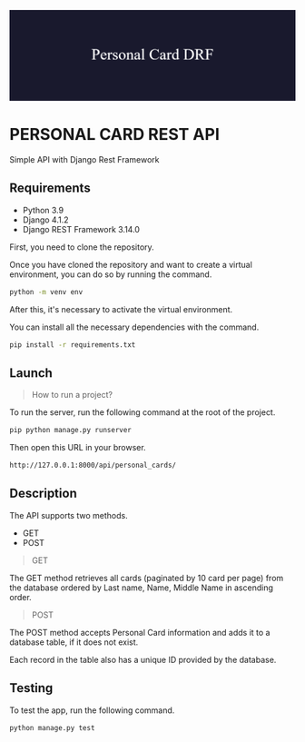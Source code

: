 ![image](/Personal_Card_DRF.png)
# PERSONAL CARD REST API
Simple API with Django Rest Framework
## Requirements

- Python 3.9
- Django 4.1.2
- Django REST Framework 3.14.0

First, you need to clone the repository.

Once you have cloned the repository and want to create a virtual environment, you can do so by running the command.
```sh
python -m venv env
```
After this, it's necessary to activate the virtual environment.

You can install all the necessary dependencies with the command.
```sh
pip install -r requirements.txt
```

## Launch
>  How to run a project? 

To run the server, run the following command at the root of the project.
```sh
pip python manage.py runserver
```

Then open this URL in your browser.

```sh
http://127.0.0.1:8000/api/personal_cards/
```

## Description

The API supports two methods.
- GET
- POST

> GET

The GET method retrieves all cards (paginated by 10 card per page) from the database ordered by Last name, Name, Middle Name in ascending order.

> POST

The POST method accepts Personal Card information and adds it to a database table, if it does not exist.

Each record in the table also has a unique ID provided by the database.

## Testing

To test the app, run the following command.

```sh
python manage.py test
```